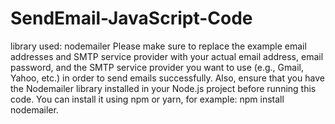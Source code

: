 # SendEmail-JavaScript-Code
library used: nodemailer
Please make sure to replace the example email addresses and SMTP service provider with your actual email address, email password, and the SMTP service provider you want to use (e.g., Gmail, Yahoo, etc.) in order to send emails successfully. Also, ensure that you have the Nodemailer library installed in your Node.js project before running this code.
You can install it using npm or yarn, for example: npm install nodemailer.
